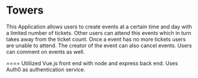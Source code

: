 Towers
=====================
This Application allows users to create events at a certain time and day with a limited number of tickets. Other users can attend this events which in turn takes away from the ticket count. Once a event has no more tickets users are unable to attend. The creator of the event can also cancel events. Users can comment on events as well.

====
Utiilized Vue.js front end with node and express back end. Uses Auth0 as authentication service.
